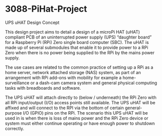 # 3088-PiHat-Project
UPS uHAT Design Concept 

This design project aims to detail a design of a microPi HAT (uHAT) compliant PCB of an uninterrupted power supply (UPS) “daughter board” for a Raspberry Pi (RPi) Zero single board computer (SBC). The uHAT is made up of several submodules that enable it to provide power to a RPi Zero when there is no power being supplied to the RPi by the mains power supply. 

The use cases are related to the common practice of setting up a RPi as a home server, network attached storage (NAS) system, as part of an arrangement with RPi add-ons with mobility for example a home-surveillance or a dash-cam camera system and general physical computing tasks with breadboards and software.  

The UPS uHAT will attach directly to (below / underneath) the RPi Zero with all RPi input/output (I/O) access points still available. The UPS uHAT will be affixed and will connect to the RPI via the bottom of certain general-purpose I/O (GPIO) pins on the RPi. The scenario this UPS uHAT will be used in is when there is loss of mains power and the RPi Zero device or system must either continue operating or have enough power to shutdown correctly. 
